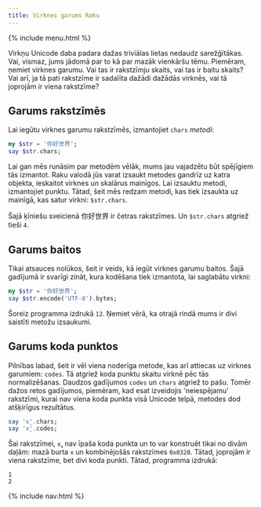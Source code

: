 ```yaml
---
title: Virknes garums Raku
---
```


{% include menu.html %}

Virkņu Unicode daba padara dažas triviālas lietas nedaudz sarežģītākas. Vai, vismaz, jums jādomā par to kā par mazāk vienkāršu tēmu. Piemēram, ņemiet virknes garumu. Vai tas ir rakstzīmju skaits, vai tas ir baitu skaits? Vai arī, ja tā pati rakstzīme ir sadalīta dažādi dažādās virknēs, vai tā joprojām ir viena rakstzīme?

## Garums rakstzīmēs

Lai iegūtu virknes garumu rakstzīmēs, izmantojiet `chars` _metodi_:

```raku
my $str = '你好世界';
say $str.chars;
```

Lai gan mēs runāsim par metodēm vēlāk, mums jau vajadzētu būt spējīgiem tās izmantot. Raku valodā jūs varat izsaukt metodes gandrīz uz katra objekta, ieskaitot virknes un skalārus mainīgos. Lai izsauktu metodi, izmantojiet punktu. Tātad, šeit mēs redzam metodi, kas tiek izsaukta uz mainīgā, kas satur virkni: `$str.chars`.

Šajā ķīniešu sveicienā 你好世界 ir četras rakstzīmes. Un `$str.chars` atgriež tieši `4`.

## Garums baitos

Tikai atsauces nolūkos, šeit ir veids, kā iegūt virknes garumu baitos. Šajā gadījumā ir svarīgi zināt, kura kodēšana tiek izmantota, lai saglabātu virkni:

```raku
my $str = '你好世界';
say $str.encode('UTF-8').bytes;
```

Šoreiz programma izdrukā `12`. Ņemiet vērā, ka otrajā rindā mums ir divi saistīti metožu izsaukumi.

## Garums koda punktos

Pilnības labad, šeit ir vēl viena noderīga metode, kas arī attiecas uz virknes garumiem: `codes`. Tā atgriež koda punktu skaitu virknē pēc tās normalizēšanas. Daudzos gadījumos `codes` un `chars` atgriež to pašu. Tomēr dažos retos gadījumos, piemēram, kad esat izveidojis 'neiespējamu' rakstzīmi, kurai nav viena koda punkta visā Unicode telpā, metodes dod atšķirīgus rezultātus.

```raku
say 'x̨'.chars;
say 'x̨'.codes;
```

Šai rakstzīmei, `x̨`, nav īpaša koda punkta un to var konstruēt tikai no divām daļām: mazā burta `x` un kombinējošās rakstzīmes `0x0328`. Tātad, joprojām ir viena rakstzīme, bet divi koda punkti. Tātad, programma izdrukā:

    1
    2

{% include nav.html %}